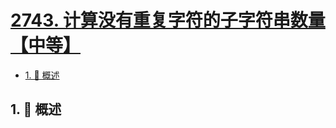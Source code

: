 # [2743. 计算没有重复字符的子字符串数量【中等】](https://github.com/Tdahuyou/TNotes.leetcode/tree/main/notes/2743.%20%E8%AE%A1%E7%AE%97%E6%B2%A1%E6%9C%89%E9%87%8D%E5%A4%8D%E5%AD%97%E7%AC%A6%E7%9A%84%E5%AD%90%E5%AD%97%E7%AC%A6%E4%B8%B2%E6%95%B0%E9%87%8F%E3%80%90%E4%B8%AD%E7%AD%89%E3%80%91)

<!-- region:toc -->

- [1. 📝 概述](#1--概述)

<!-- endregion:toc -->

## 1. 📝 概述
